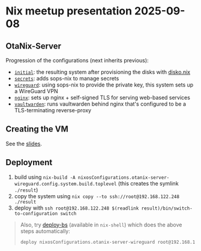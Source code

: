 # Nix meetup presentation 2025-09-08

## OtaNix-Server

Progression of the configurations (next inherits previous):

- [`initial`](./otanix-server/initial/default.nix): the resulting system after provisioning the disks with [disko.nix](./otanix-server/initial/disko.nix)
- [`secrets`](./otanix-server/secrets/default.nix): adds sops-nix to manage secrets
- [`wireguard`](./otanix-server/wireguard/default.nix): using sops-nix to provide the private key, this system sets up a WireGuard VPN
- [`nginx`](./otanix-server/nginx/default.nix): sets up nginx + self-signed TLS for serving web-based services
- [`vaultwarden`](./otanix-server/vaultwarden/default.nix): runs vaultwarden behind nginx that's configured to be a TLS-terminating reverse-proxy

## Creating the VM

See the [slides](TODO).

## Deployment

1. build using `nix-build -A nixosConfigurations.otanix-server-wireguard.config.system.build.toplevel` (this creates the symlink `./result`)
1. copy the system using `nix copy --to ssh://root@192.168.122.248 ./result`
1. deploy with `ssh root@192.168.122.248 $(readlink result)/bin/switch-to-configuration switch`

> Also, try [deploy-bs](https://github.com/xhalo32/deploy-bs) (available in `nix-shell`) which does the above steps automatically:
>
> ```sh
> deploy nixosConfigurations.otanix-server-wireguard root@192.168.122.248
> ```
